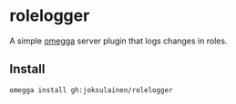# rolelogger

A simple [omegga](https://github.com/brickadia-community/omegga) server plugin that logs changes in roles.

## Install

`omegga install gh:joksulainen/rolelogger`
